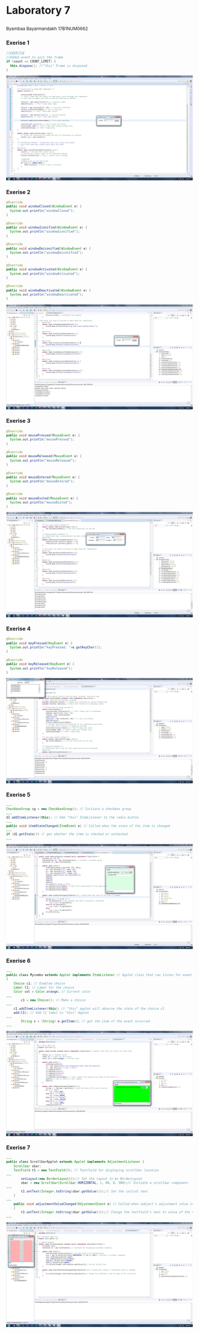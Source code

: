 <h1>Laboratory 7</h1>
<sub> Byambaa Bayarmandakh 17B1NUM0662<sub>
 
<h2>Exerise 1</h2>

```java
//EXERCISE
//Added event to exit the frame
if (count == COUNT_LIMIT) {
  this.dispose(); //"this" Frame is disposed
}
```

![Screenshot](E1.jpg?raw=true "Result Exercise 1")

<h2>Exerise 2</h2>

```java
@Override
public void windowClosed(WindowEvent e) {
  System.out.println("windowClosed");
}

@Override
public void windowIconified(WindowEvent e) {
  System.out.println("windowIconified");
}

@Override
public void windowDeiconified(WindowEvent e) {
  System.out.println("windowDeiconified");
}

@Override
public void windowActivated(WindowEvent e) {
  System.out.println("windowActivated");
}

@Override
public void windowDeactivated(WindowEvent e) {
  System.out.println("windowDeactivated");
}
```

![Screenshot](E2.jpg?raw=true "Result Exercise 2")

<h2>Exerise 3</h2>

```java
@Override
public void mousePressed(MouseEvent e) {
  System.out.println("mousePressed");
}

@Override
public void mouseReleased(MouseEvent e) {
  System.out.println("mouseReleased");
}

@Override
public void mouseEntered(MouseEvent e) {
  System.out.println("mouseEntered");
}

@Override
public void mouseExited(MouseEvent e) {
  System.out.println("mouseExited");
}
```

![Screenshot](E3.jpg?raw=true "Result Exercise 3")

<h2>Exerise 4</h2>

```java
@Override
public void keyPressed(KeyEvent e) {
  System.out.println("keyPressed: "+e.getKeyChar());
}

@Override
public void keyReleased(KeyEvent e) {
  System.out.println("keyReleased");
}
```

![Screenshot](E4.jpg?raw=true "Result Exercise 4")

<h2>Exerise 5</h2>

```java
...
CheckboxGroup cg = new CheckboxGroup(); // Initiate a checkbox group
...
d1.addItemListener(this); // Add "this" ItemListener to the radio button
...
public void itemStateChanged(ItemEvent e) // Called when the state of the item is changed
...
if (d1.getState()) // get whether the item is checked or unchecked
...
```

![Screenshot](E5.jpg?raw=true "Result Exercise 5")

<h2>Exerise 6</h2>

```java
...
public class Mycombo extends Applet implements ItemListener // Applet class that can listen for event item
{
	Choice c1; // Enabled choice
	Label l1; // Label for the choice
	Color col = Color.orange; // Current color
...
		c1 = new Choice(); // Make a choice
...
    c1.addItemListener(this); // "this" applet will observe the state of the choice c1
    add(l1); // Add l1 label to "this" Applet
...
		String s = (String) e.getItem(); // get the item of the event occurred
...
```

![Screenshot](E6.jpg?raw=true "Result Exercise 6")

<h2>Exerise 7</h2>

```java
...
public class ScrollbarApplet extends Applet implements AdjustmentListener {
	Scrollbar sbar;
	TextField t1 = new TextField(5); // Textfield for displaying scrollbar location
...
		setLayout(new BorderLayout());// Set the layout to be BorderLayout
		sbar = new Scrollbar(Scrollbar.HORIZONTAL, 1, 60, 0, 300);// Initiate a scrollbar component
...
		t1.setText(Integer.toString(sbar.getValue()));// Set the initial text
	}
...
	public void adjustmentValueChanged(AdjustmentEvent e) // Called when subject's adjustment value is changed
	{
		t1.setText(Integer.toString(sbar.getValue()));// Change the textfield's text to value of the scroll bar
...
```

![Screenshot](E7.jpg?raw=true "Result Exercise 7")
